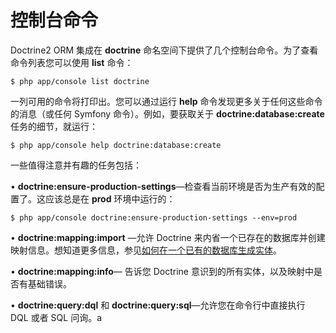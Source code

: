 # 控制台命令

Doctrine2 ORM 集成在 **doctrine** 命名空间下提供了几个控制台命令。为了查看命令列表您可以使用 **list** 命令：

```
$ php app/console list doctrine
```

一列可用的命令将打印出。您可以通过运行 **help** 命令发现更多关于任何这些命令的消息（或任何 Symfony 命令）。例如，要获取关于 **doctrine:database:create** 任务的细节，就运行：

```
$ php app/console help doctrine:database:create
```

一些值得注意并有趣的任务包括：

•	**doctrine:ensure-production-settings**—检查看当前环境是否为生产有效的配置了。这应该总是在 **prod** 环境中运行的：

```
$ php app/console doctrine:ensure-production-settings --env=prod
```

•	**doctrine:mapping:import** —允许 Doctrine 来内省一个已存在的数据库并创建映射信息。想知道更多信息，参见[如何在一个已有的数据库生成实体](http://symfony.com/doc/current/cookbook/doctrine/reverse_engineering.html)。

•	**doctrine:mapping:info**— 告诉您 Doctrine 意识到的所有实体，以及映射中是否有基础错误。

•	**doctrine:query:dql** 和 **doctrine:query:sql**—允许您在命令行中直接执行 DQL 或者 SQL 问询。a

